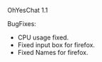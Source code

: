 OhYesChat 1.1 

BugFixes:

* CPU usage fixed.
* Fixed input box for firefox.
* Fixed Names for firefox.